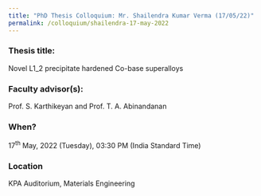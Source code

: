 ```yaml
---
title: "PhD Thesis Colloquium: Mr. Shailendra Kumar Verma (17/05/22)"
permalink: /colloquium/shailendra-17-may-2022
---
```

### Thesis title:
Novel L1_2 precipitate hardened Co-base superalloys

### Faculty advisor(s):
Prof. S. Karthikeyan and Prof. T. A. Abinandanan

### When?
17<sup>th</sup> May, 2022 (Tuesday), 03:30 PM (India Standard Time)

### Location
KPA Auditorium, Materials Engineering